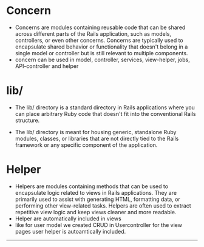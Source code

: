 # Concern 
- Concerns are modules containing reusable code that can be shared across different parts of the Rails application, such as models, controllers, or even other concerns. Concerns are typically used to encapsulate shared behavior or functionality that doesn't belong in a single model or controller but is still relevant to multiple components.
- concern can be used in model, controller, services, view-helper, jobs, API-controller and helper 

# lib/
- The lib/ directory is a standard directory in Rails applications where you can place arbitrary Ruby code that doesn't fit into the conventional Rails structure.

- The lib/ directory is meant for housing generic, standalone Ruby modules, classes, or libraries that are not directly tied to the Rails framework or any specific component of the application.

# Helper 
- Helpers are modules containing methods that can be used to encapsulate logic related to views in Rails applications. They are primarily used to assist with generating HTML, formatting data, or performing other view-related tasks. Helpers are often used to extract repetitive view logic and keep views cleaner and more readable.
- Helper are automatically included in views 
- like for user model we created CRUD in Usercontroller for the view pages user helper is autoamtically included.













--------------------------------------------------------------------------------------------------
